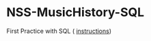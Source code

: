 # NSS-MusicHistory-SQL
First Practice with SQL ( [instructions](./https://github.com/nashville-software-school/bangazon-inc/blob/cohort-45/book-1-orientation/chapters/SQL_INTRO.md))

